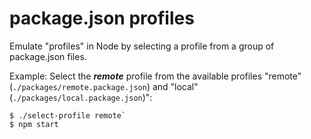 # package.json profiles

Emulate "profiles" in Node by selecting a profile from a group of package.json files.

Example: Select the ___remote___ profile from the available profiles "remote" (`./packages/remote.package.json`) and "local" (`./packages/local.package.json`)":

```
$ ./select-profile remote`
$ npm start 
```
